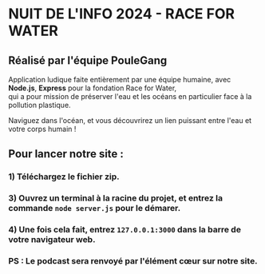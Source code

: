 # NUIT DE L'INFO 2024 - RACE FOR WATER 
## Réalisé par l'équipe PouleGang

Application ludique faite entièrement par une équipe humaine, avec **Node.js**, **Express** pour la fondation Race for Water,  
qui a pour mission de préserver l'eau et les océans en particulier face à la pollution plastique.

Naviguez dans l'océan, et vous découvrirez un lien puissant entre l'eau et votre corps humain !

## Pour lancer notre site :
### 1) Téléchargez le fichier zip.
### 3) Ouvrez un terminal à la racine du projet, et entrez la commande `node server.js` pour le démarer.
### 4) Une fois cela fait, entrez `127.0.0.1:3000` dans la barre de votre navigateur web.

### PS : Le podcast sera renvoyé par l'élément cœur sur notre site.
